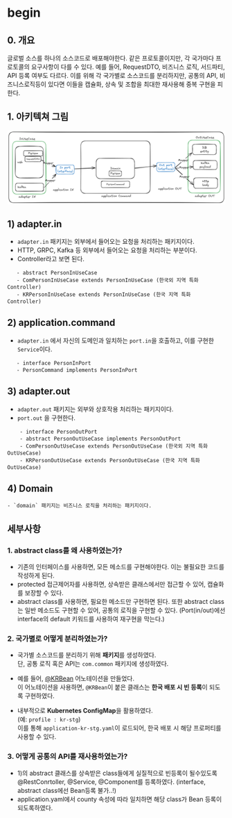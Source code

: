 # begin

## 0. 개요
글로벌 소스를 하나의 소스코드로 배포해야한다. 같은 프로토콜이지만, 각 국가마다 프로토콜의 요구사항이 다를 수 있다.
예를 들어, RequestDTO, 비즈니스 로직, 서드파티, API 등록 여부도 다르다.
이를 위해 각 국가별로 소스코드를 분리하지만, 공통의 API, 비즈니스로직등이 있다면 이들을 캡슐화, 상속 및 조합을 최대한 재사용해 중복 구현을 피한다.

## 1. 아키텍쳐 그림
![img_1.png](img_1.png)
##      1) adapter.in
   - `adapter.in` 패키지는 외부에서 들어오는 요청을 처리하는 패키지이다.
   - HTTP, GRPC, Kafka 등 외부에서 들어오는 요청을 처리하는 부분이다.
   - Controller라고 보면 된다.
```angular2html
   - abstract PersonInUseCase 
   - ComPersonInUseCase extends PersonInUseCase (한국외 지역 특화 Controller)
   - KRPersonInUseCase extends PersonInUseCase (한국 지역 특화 Controller)
```
##      2) application.command
   - `adapter.in` 에서 자신의 도메인과 일치하는 `port.in`을 호출하고, 이를 구현한 `Service`이다.
```angular2html
   - interface PersonInPort
   - PersonCommand implements PersonInPort
```
##   3) adapter.out
   - `adapter.out` 패키지는 외부와 상호작용 처리하는 패키지이다.
   - `port.out` 을 구현한다.
```angular2html
    - interface PersonOutPort
    - abstract PersonOutUseCase implements PersonOutPort
    - ComPersonOutUseCase extends PersonOutUseCase (한국외 지역 특화 OutUseCase)
    - KRPersonOutUseCase extends PersonOutUseCase (한국 지역 특화 OutUseCase)
```
## 4) Domain
    - `domain` 패키지는 비즈니스 로직을 처리하는 패키지이다.

## 세부사항 
### 1. abstract class를 왜 사용하였는가?
- 기존의 인터페이스를 사용하면, 모든 메소드를 구현해야한다. 이는 불필요한 코드를 작성하게 된다.
- protected 접근제어자를 사용하면, 상속받은 클래스에서만 접근할 수 있어, 캡슐화를 보장할 수 있다.
- abstract class를 사용하면, 필요한 메소드만 구현하면 된다. 또한 abstract class는 일반 메소드도 구현할 수 있어, 공통의 로직을 구현할 수 있다. (Port(in/out)에선 interface의 default 키워드를 사용하여 재구현을 막는다.)
    
### 2. 국가별로 어떻게 분리하였는가?
- 국가별 소스코드를 분리하기 위해 **패키지**를 생성하였다.  
단, 공통 로직 혹은 API는 `com.common` 패키지에 생성하였다.

- 예를 들어, [@KRBean](https://github.com/seonghoJoo/begin/blob/main/src/main/java/com/shj/begin/infrastructure/common/KRBean.java) 어노테이션을 만들었다.  
이 어노테이션을 사용하면, `@KRBean`이 붙은 클래스는 **한국 배포 시 빈 등록**이 되도록 구현하였다.

- 내부적으로 **Kubernetes ConfigMap**을 활용하였다.  
  (예: `profile : kr-stg`)  
  이를 통해 `application-kr-stg.yaml`이 로드되어, 한국 배포 시 해당 프로퍼티를 사용할 수 있다.
### 3. 어떻게 공통의 API를 재사용하였는가?
- 1)의 abstract 클래스를 상속받은 class들에게 실질적으로 빈등록이 될수있도록 @RestConrtoller, @Service, @Component를 등록하였다. (interface, abstract class에선 Bean등록 불가..!)
- application.yaml에서 county 속성에 따라 일치하면 해당 class가 Bean 등록이 되도록하였다.
